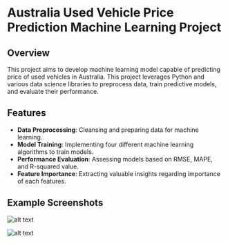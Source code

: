 # Australia Used Vehicle Price Prediction Machine Learning Project

## Overview

This project aims to develop machine learning model capable of predicting price of used vehicles in Australia. This project leverages Python and various data science libraries to preprocess data, train predictive models, and evaluate their performance.

## Features

- **Data Preprocessing**: Cleansing and preparing data for machine learning.
- **Model Training**: Implementing four different machine learning algorithms to train models.
- **Performance Evaluation**: Assessing models based on RMSE, MAPE, and R-squared value.
- **Feature Importance**: Extracting valuable insights regarding importance of each features.

## Example Screenshots

![alt text](Plots/image.png)

![alt text](Plots/FI.png)

